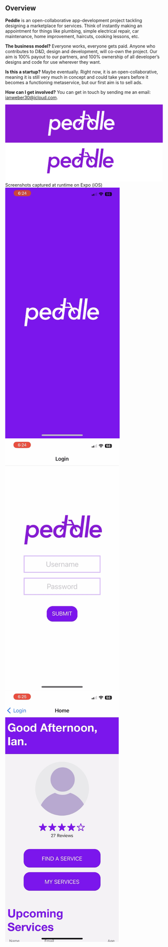 ## Overview
**Peddle** is an open-collaborative app-development project tackling designing a marketplace for services. Think of instantly making an appointment for things like plumbing, simple electrical repair, car maintenance, home improvement, haircuts, cooking lessons, etc. 

**The business model?** Everyone works, everyone gets paid. Anyone who contributes to D&D, design and development, will co-own the project. Our aim is 100% payout to our partners, and 100% ownership of all developer’s designs and code for use wherever they want. 

**Is this a startup?** Maybe eventually. Right now, it is an open-collaborative, meaning it is still very much in concept and could take years before it becomes a functioning metaservice, but our first aim is to sell ads. 

**How can I get involved?** You can get in touch by sending me an email: ianweber30@icloud.com.

![Peddle logo](peddle_logo_v3.png)
Screenshots captured at runtime on Expo (iOS)
<img src="IMG_0046.jpeg" height="800">
<img src="IMG_0047.jpeg" height="800">
<img src="IMG_0049.jpeg" height="800">
